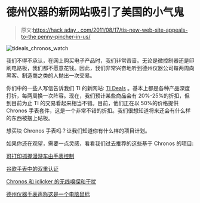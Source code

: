 # 德州仪器的新网站吸引了美国的小气鬼

> 原文:[https://hack aday . com/2011/08/17/tis-new-web-site-appeals-to-the penny-pincher-in-us/](https://hackaday.com/2011/08/17/tis-new-web-site-appeals-to-the-penny-pincher-in-us/)

![tideals_chronos_watch](../Images/b5b1b38f98b81a839e7badb930bf9b00.png "tideals_chronos_watch")

我们不得不承认，在网上购买电子产品时，我们非常吝啬。无论是微控制器还是印刷电路板，我们都不愿意花钱。因此，我们非常兴奋地听到德州仪器公司每两周向黑客、制造商之类的人抛出一次交易。

你们中的一些人写信告诉我们 TI 的新网站: [TI Deals](http://tideals.com/) 。基本上都是各种产品深度打折，每两周换一次阵容。现在，我们预计某些商品会有 20%-25%的折扣，但到目前为止 TI 的交易看起来相当不错。目前，他们正在以 50%的价格提供 Chronos 手表套件，这是一个非常不错的折扣。我们很想知道将来还会有什么样的东西被摆上砧板。

想买块 Chronos 手表吗？让我们知道你有什么样的项目计划。

如果你还在观望，需要一点灵感，看看我们过去推荐的这些基于 Chronos 的项目:

[可打印抓握漫游车由手表控制](http://hackaday.com/2011/03/29/printable-gripping-rover-is-wristwatch-controlled/)

[谷歌手表中的双重认证](http://hackaday.com/2011/02/27/google-two-factor-authentication-in-a-wristwatch/)

[Chronos 和 iclicker 的无线嗅探和干扰](http://hackaday.com/2011/01/25/wireless-sniffing-and-jamming-of-chronos-and-iclicker/)

[德州仪器手表声称这是一个电脑鼠标](http://hackaday.com/2010/08/07/texas-instruments-watch-claims-its-a-computer-mouse/)